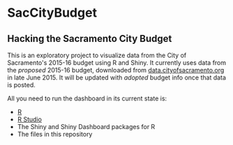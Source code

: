 # SacCityBudget
## Hacking the Sacramento City Budget

This is an exploratory project to visualize data from the City of Sacramento's 2015-16 budget using R and Shiny. It currently uses data from the _proposed_ 2015-16 budget, downloaded from [data.cityofsacramento.org](http://data.cityofsacramento.org/home/) in late June 2015. It will be updated with _adopted_ budget info once that data is posted.

All you need to run the dashboard in its current state is:
* [R](http://www.r-project.org/)
* [R Studio](http://www.rstudio.com/)
* The Shiny and Shiny Dashboard packages for R
* The files in this repository
